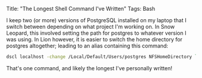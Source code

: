 Title: "The Longest Shell Command I've Written"
Tags: Bash

I keep two (or more) versions of PostgreSQL installed on my laptop that I
switch between depending on what project I'm working on. In
Snow Leopard, this involved setting the path for postgres to whatever version
I was using. In Lion however, it is easier to switch the
home directory for postgres altogether; leading to an alias containing this
command:

```bash
dscl localhost -change /Local/Default/Users/postgres NFSHomeDirectory `dscl localhost -read /Local/Default/Users/postgres NFSHomeDirectory | grep '/.*' -o` /opt/local/var/db/postgresql91
```

That's one command, and likely the longest I've personally written!


